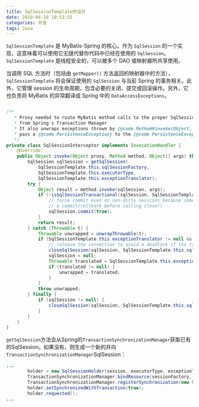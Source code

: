 ```yaml
---
title: SqlSessionTemplate的设计
date: 2019-04-18 10:53:55
categories: 开发
tags: Java
---
```




`SqlSessionTemplate` 是 MyBatis-Spring 的核心。作为 `SqlSession` 的一个实现，这意味着可以使用它无缝代替你代码中已经在使用的 `SqlSession`。`SqlSessionTemplate` 是线程安全的，可以被多个 DAO 或映射器所共享使用。

当调用 SQL 方法时（包括由 `getMapper()` 方法返回的映射器中的方法），`SqlSessionTemplate` 将会保证使用的 `SqlSession` 与当前 Spring 的事务相关。此外，它管理 session 的生命周期，包含必要的关闭、提交或回滚操作。另外，它也负责将 MyBatis 的异常翻译成 Spring 中的 `DataAccessExceptions`。



<!-- more -->


```java

/**
   * Proxy needed to route MyBatis method calls to the proper SqlSession got
   * from Spring's Transaction Manager
   * It also unwraps exceptions thrown by {@code Method#invoke(Object, Object...)} to
   * pass a {@code PersistenceException} to the {@code PersistenceExceptionTranslator}.
   */
private class SqlSessionInterceptor implements InvocationHandler {
    @Override
    public Object invoke(Object proxy, Method method, Object[] args) throws Throwable {
        SqlSession sqlSession = getSqlSession(
            SqlSessionTemplate.this.sqlSessionFactory,
            SqlSessionTemplate.this.executorType,
            SqlSessionTemplate.this.exceptionTranslator);
        try {
            Object result = method.invoke(sqlSession, args);
            if (!isSqlSessionTransactional(sqlSession, SqlSessionTemplate.this.sqlSessionFactory)) {
                // force commit even on non-dirty sessions because some databases require
                // a commit/rollback before calling close()
                sqlSession.commit(true);
            }
            return result;
        } catch (Throwable t) {
            Throwable unwrapped = unwrapThrowable(t);
            if (SqlSessionTemplate.this.exceptionTranslator != null && unwrapped instanceof PersistenceException) {
                // release the connection to avoid a deadlock if the translator is no loaded. See issue #22
                closeSqlSession(sqlSession, SqlSessionTemplate.this.sqlSessionFactory);
                sqlSession = null;
                Throwable translated = SqlSessionTemplate.this.exceptionTranslator.translateExceptionIfPossible((PersistenceException) unwrapped);
                if (translated != null) {
                    unwrapped = translated;
                }
            }
            throw unwrapped;
        } finally {
            if (sqlSession != null) {
                closeSqlSession(sqlSession, SqlSessionTemplate.this.sqlSessionFactory);
            }
        }
    }
}
```

`getSqlSession`方法会从Spring的`TransactionSynchronizationManager`获取已有的SqlSession。如果没有，则生成一个新的并向`TransactionSynchronizationManager`SqlSession：

```java
...
        holder = new SqlSessionHolder(session, executorType, exceptionTranslator);
        TransactionSynchronizationManager.bindResource(sessionFactory, holder);
        TransactionSynchronizationManager.registerSynchronization(new SqlSessionSynchronization(holder, sessionFactory));
        holder.setSynchronizedWithTransaction(true);
        holder.requested();
...
```






